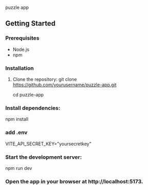 puzzle app

## Getting Started

### Prerequisites

- Node.js
- npm

### Installation

1. Clone the repository:
   git clone https://github.com/yourusername/puzzle-app.git

   cd puzzle-app

### Install dependencies:

npm install

### add .env

VITE_API_SECRET_KEY="yoursecretkey"

### Start the development server:

npm run dev

### Open the app in your browser at http://localhost:5173.
